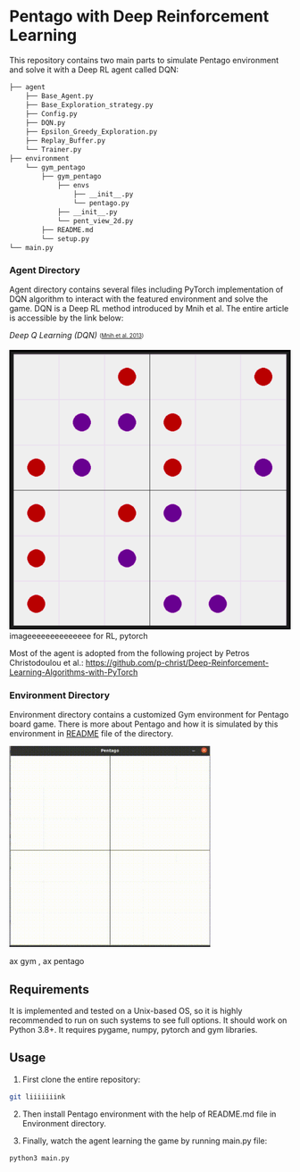 # Pentago with Deep Reinforcement Learning

This repository contains two main parts to simulate Pentago environment and 
solve it with a Deep RL agent called DQN:

    ├── agent
        ├── Base_Agent.py   
        ├── Base_Exploration_strategy.py         
        ├── Config.py
        ├── DQN.py
        ├── Epsilon_Greedy_Exploration.py
        ├── Replay_Buffer.py
        └── Trainer.py
    ├── environment
        └── gym_pentago
            ├── gym_pentago
                ├── envs
                    ├── __init__.py
                    └── pentago.py
                ├── __init__.py
                └── pent_view_2d.py
            ├── README.md
            └── setup.py
    └── main.py


### Agent Directory 
Agent directory contains several files including PyTorch implementation of DQN algorithm to interact with
the featured environment and solve the game.
DQN is a Deep RL method introduced by Mnih et al. The entire article is accessible by the link below:

*Deep Q Learning (DQN)* <sub><sup> ([Mnih et al. 2013](https://arxiv.org/pdf/1312.5602.pdf)) </sup></sub>

![img.png](img.png)
imageeeeeeeeeeeeee for RL, pytorch

Most of the agent is adopted from the following project by Petros Christodoulou et al.:
https://github.com/p-christ/Deep-Reinforcement-Learning-Algorithms-with-PyTorch

### Environment Directory
Environment directory contains a customized Gym environment for Pentago board game.
There is more about Pentago and how it is simulated by this environment in [README](https://github.com/khoramian/Pentago-with-Deep-Reinforcement-Learning/blob/main/environment/gym-pentago/README.md) file of the directory.

![sample](utilities/sample.gif)

ax gym , ax pentago


## Requirements
It is implemented and tested on a Unix-based OS,
so it is highly recommended to run on such systems to see full options.
It should work on Python 3.8+. It requires pygame, numpy, pytorch and gym libraries.

## Usage
1. First clone the entire repository:
```bash
git liiiiiiink
```

2. Then install Pentago environment with the help of README.md file in Environment directory.


3. Finally, watch the agent learning the game by running main.py file:
```bash
python3 main.py
```
